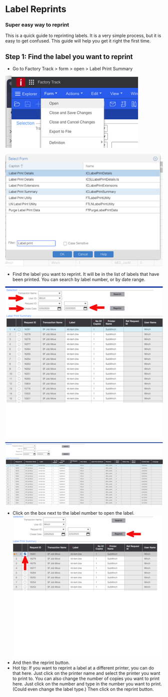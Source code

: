 # Label Reprints
### Super easy way to reprint

This is a quick guide to reprinting labels.  It is a very simple process, but it is easy to get confused.  This guide will help you get it right the first time.

## Step 1:  Find the label you want to reprint

 + Go to Factory Track > form > open > Label Print Summary

![Label Print Summary](img/reprints/Screenshot%202023-02-22%20at%208.52.26%20AM.png)

![Label Print Summary 2](img/reprints/Screenshot%202023-02-22%20at%208.53.09%20AM.png)
 + Find the label you want to reprint.  It will be in the list of labels that have been printed.  You can search by label number, or by date range.

![Label Print Summary 4](img/reprints/ScreenshotArrows.svg)

![Label Print Summary 3](img/reprints/Screenshot%202023-02-22%20at%208.45.38%20AM.png)

 + Click on the box next to the label number to open the label.
![Label Print Summary 5](img/reprints/ScreenshotConfirm.svg)
 + And then the reprint button.
 + Hot tip: If you want to reprint a label at a different printer, you can do that here.  Just click on the printer name and select the printer you want to print to. You can also change the number of copies you want to print here.  Just click on the number and type in the number you want to print. (Could even change the label type.) Then click on the reprint button. 